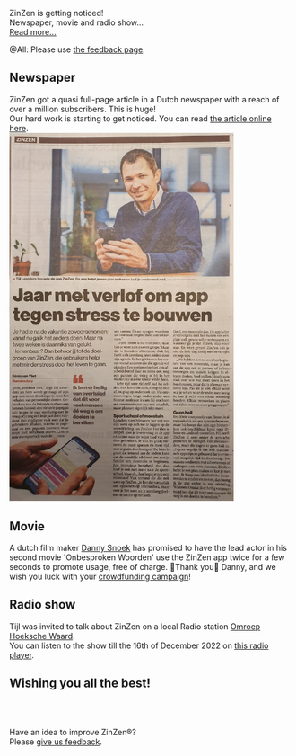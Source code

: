 ZinZen is getting noticed!  
Newspaper, movie and radio show...   
[Read more...](https://blog.zinzen.me/2022/12/09/Media-attention.html)   

@All: Please use [the feedback page](https://zinzen.me/Home/ZinZen/Feedback).

## Newspaper

ZinZen got a quasi full-page article in a Dutch newspaper with a reach of over a million subscribers. This is huge!  
Our hard work is starting to get noticed. You can read <a href="https://www.ad.nl/tech/denk-jij-na-je-vakantie-nu-ga-ik-alles-anders-doen-maar-lukt-dat-niet-met-app-van-tijl-kan-stress-verminderen~a5653214/" target="_blank">the article online here</a>.  
<img src="/img/20221201_Newspaper_article_ZinZen_resized.jpg" alt="newspaper-article-2022-12-04" width="400"/>  

## Movie
A dutch film maker <a href="https://www.dannysnoekvideografie.nl/" target="_blank">Danny Snoek</a> has promised to have the lead actor in his second movie 'Onbesproken Woorden' use the ZinZen app twice for a few seconds to promote usage, free of charge. 🙏Thank you🙏 Danny, and we wish you luck with your  <a href="https://www.voordekunst.nl/projecten/14652-een-film-over-de-passie-voor-het-leven-1!" target="_blank">crowdfunding campaign</a>!


## Radio show
Tijl was invited to talk about ZinZen on a local Radio station <a href="https://www.omroephw.nl/" target="_blank">Omroep Hoeksche Waard</a>.  
You can listen to the show till the 16th of December 2022 on <a href="https://www.omroephw.nl/spelers/radiospeler.php?programmaid=214&item=021220222000" target="_blank">this radio player</a>.  

## Wishing you all the best!
<br />
<br />

Have an idea to improve ZinZen®?  
Please [give us feedback](https://zinzen.me/Home/ZinZen/Feedback).

